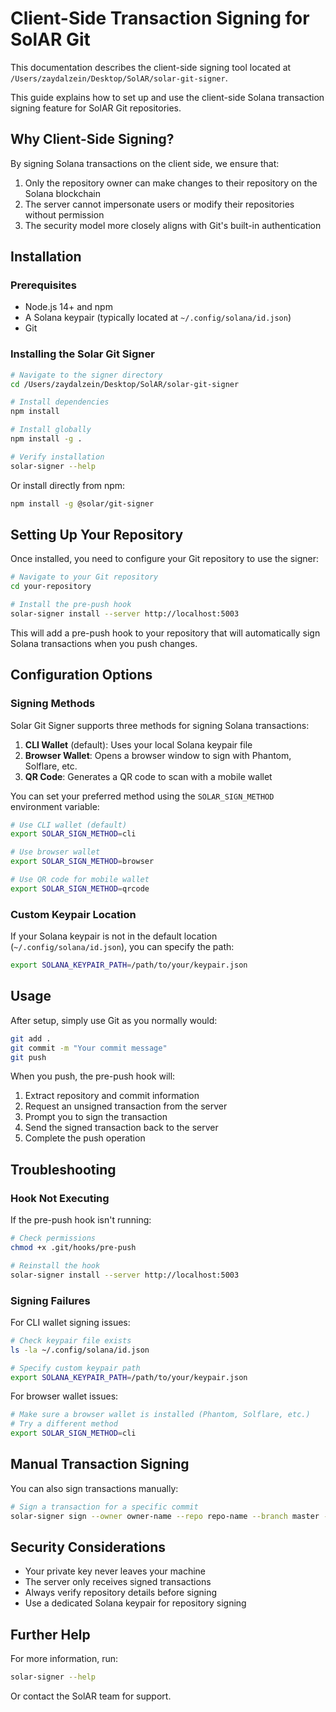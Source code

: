 # Client-Side Transaction Signing for SolAR Git

This documentation describes the client-side signing tool located at `/Users/zaydalzein/Desktop/SolAR/solar-git-signer`.

This guide explains how to set up and use the client-side Solana transaction signing feature for SolAR Git repositories.

## Why Client-Side Signing?

By signing Solana transactions on the client side, we ensure that:

1. Only the repository owner can make changes to their repository on the Solana blockchain
2. The server cannot impersonate users or modify their repositories without permission
3. The security model more closely aligns with Git's built-in authentication

## Installation

### Prerequisites

- Node.js 14+ and npm
- A Solana keypair (typically located at `~/.config/solana/id.json`)
- Git

### Installing the Solar Git Signer

```bash
# Navigate to the signer directory
cd /Users/zaydalzein/Desktop/SolAR/solar-git-signer

# Install dependencies
npm install

# Install globally
npm install -g .

# Verify installation
solar-signer --help
```

Or install directly from npm:

```bash
npm install -g @solar/git-signer
```

## Setting Up Your Repository

Once installed, you need to configure your Git repository to use the signer:

```bash
# Navigate to your Git repository
cd your-repository

# Install the pre-push hook
solar-signer install --server http://localhost:5003
```

This will add a pre-push hook to your repository that will automatically sign Solana transactions when you push changes.

## Configuration Options

### Signing Methods

Solar Git Signer supports three methods for signing Solana transactions:

1. **CLI Wallet** (default): Uses your local Solana keypair file
2. **Browser Wallet**: Opens a browser window to sign with Phantom, Solflare, etc.
3. **QR Code**: Generates a QR code to scan with a mobile wallet

You can set your preferred method using the `SOLAR_SIGN_METHOD` environment variable:

```bash
# Use CLI wallet (default)
export SOLAR_SIGN_METHOD=cli

# Use browser wallet
export SOLAR_SIGN_METHOD=browser

# Use QR code for mobile wallet
export SOLAR_SIGN_METHOD=qrcode
```

### Custom Keypair Location

If your Solana keypair is not in the default location (`~/.config/solana/id.json`), you can specify the path:

```bash
export SOLANA_KEYPAIR_PATH=/path/to/your/keypair.json
```

## Usage

After setup, simply use Git as you normally would:

```bash
git add .
git commit -m "Your commit message"
git push
```

When you push, the pre-push hook will:

1. Extract repository and commit information
2. Request an unsigned transaction from the server
3. Prompt you to sign the transaction
4. Send the signed transaction back to the server
5. Complete the push operation

## Troubleshooting

### Hook Not Executing

If the pre-push hook isn't running:

```bash
# Check permissions
chmod +x .git/hooks/pre-push

# Reinstall the hook
solar-signer install --server http://localhost:5003
```

### Signing Failures

For CLI wallet signing issues:

```bash
# Check keypair file exists
ls -la ~/.config/solana/id.json

# Specify custom keypair path
export SOLANA_KEYPAIR_PATH=/path/to/your/keypair.json
```

For browser wallet issues:

```bash
# Make sure a browser wallet is installed (Phantom, Solflare, etc.)
# Try a different method
export SOLAR_SIGN_METHOD=cli
```

## Manual Transaction Signing

You can also sign transactions manually:

```bash
# Sign a transaction for a specific commit
solar-signer sign --owner owner-name --repo repo-name --branch master --commit abcdef123456
```

## Security Considerations

- Your private key never leaves your machine
- The server only receives signed transactions
- Always verify repository details before signing
- Use a dedicated Solana keypair for repository signing

## Further Help

For more information, run:

```bash
solar-signer --help
```

Or contact the SolAR team for support.